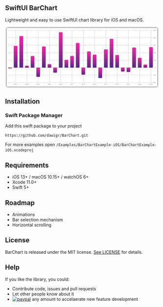 ## SwiftUI BarChart
Lightweight and easy to use SwiftUI chart library for iOS and macOS.

<center>
<img src="Resources/bar-chart-screenshot.png"/>
</center>

## Installation

### Swift Package Manager

Add this swift package to your project
```
https://github.com/dawigr/BarChart.git
```

For more examples open `/Examples/BarChartExample-iOS/BarChartExample-iOS.xcodeproj`

## Requirements

- iOS 13+ / macOS 10.15+ / watchOS 6+
- Xcode 11.0+
- Swift 5+

## Roadmap

- Animations
- Bar selection mechanism
- Horizontal scrolling

## License

BarChart is released under the MIT license. [See LICENSE](https://github.com/dawigr/BarChart/blob/master/LICENSE) for details.

## Help

If you like the library, you could:
- Contribute code, issues and pull requests
- Let other people know about it
- [![paypal](https://www.paypalobjects.com/en_US/i/btn/btn_donate_LG.gif)](https://www.paypal.com/cgi-bin/webscr?cmd=_s-xclick&hosted_button_id=7D5E9VK2WYZUY) any amount to accelaerate new feature development
